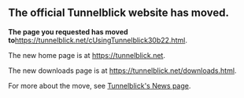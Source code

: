 ## The official Tunnelblick website has moved. ##

**The page you requested has moved to**<a href='https://tunnelblick.net/cUsingTunnelblick30b22.html'><a href='https://tunnelblick.net/cUsingTunnelblick30b22.html'>https://tunnelblick.net/cUsingTunnelblick30b22.html</a></a>.

The new home page is at <a href='https://tunnelblick.net'><a href='https://tunnelblick.net'>https://tunnelblick.net</a></a>.

The new downloads page is at <a href='https://tunnelblick.net/downloads.html'><a href='https://tunnelblick.net/downloads.html'>https://tunnelblick.net/downloads.html</a></a>.

For more about the move, see <a href='https://tunnelblick.net/cNews.html#2015-07-23'>Tunnelblick's News page</a>.
